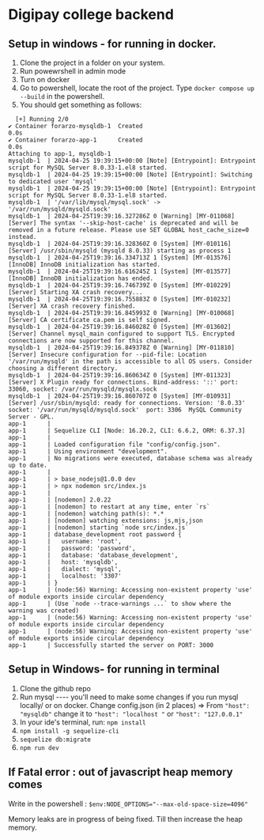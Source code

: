 # Digipay college backend

## Setup in windows - for running in docker.
1. Clone the project in a folder on your system.
2. Run powewrshell in admin mode
3. Turn on docker
4. Go to powershell, locate the root of the project. Type `docker compose up --build` in the powershell.
5. You should get something as follows:
 ```
   [+] Running 2/0
 ✔ Container forarzo-mysqldb-1  Created                                                                            0.0s
 ✔ Container forarzo-app-1      Created                                                                            0.0s
Attaching to app-1, mysqldb-1
mysqldb-1  | 2024-04-25 19:39:15+00:00 [Note] [Entrypoint]: Entrypoint script for MySQL Server 8.0.33-1.el8 started.
mysqldb-1  | 2024-04-25 19:39:15+00:00 [Note] [Entrypoint]: Switching to dedicated user 'mysql'
mysqldb-1  | 2024-04-25 19:39:15+00:00 [Note] [Entrypoint]: Entrypoint script for MySQL Server 8.0.33-1.el8 started.
mysqldb-1  | '/var/lib/mysql/mysql.sock' -> '/var/run/mysqld/mysqld.sock'
mysqldb-1  | 2024-04-25T19:39:16.327286Z 0 [Warning] [MY-011068] [Server] The syntax '--skip-host-cache' is deprecated and will be removed in a future release. Please use SET GLOBAL host_cache_size=0 instead.
mysqldb-1  | 2024-04-25T19:39:16.328360Z 0 [System] [MY-010116] [Server] /usr/sbin/mysqld (mysqld 8.0.33) starting as process 1
mysqldb-1  | 2024-04-25T19:39:16.334713Z 1 [System] [MY-013576] [InnoDB] InnoDB initialization has started.
mysqldb-1  | 2024-04-25T19:39:16.616245Z 1 [System] [MY-013577] [InnoDB] InnoDB initialization has ended.
mysqldb-1  | 2024-04-25T19:39:16.746739Z 0 [System] [MY-010229] [Server] Starting XA crash recovery...
mysqldb-1  | 2024-04-25T19:39:16.755883Z 0 [System] [MY-010232] [Server] XA crash recovery finished.
mysqldb-1  | 2024-04-25T19:39:16.845993Z 0 [Warning] [MY-010068] [Server] CA certificate ca.pem is self signed.
mysqldb-1  | 2024-04-25T19:39:16.846028Z 0 [System] [MY-013602] [Server] Channel mysql_main configured to support TLS. Encrypted connections are now supported for this channel.
mysqldb-1  | 2024-04-25T19:39:16.849378Z 0 [Warning] [MY-011810] [Server] Insecure configuration for --pid-file: Location '/var/run/mysqld' in the path is accessible to all OS users. Consider choosing a different directory.
mysqldb-1  | 2024-04-25T19:39:16.860634Z 0 [System] [MY-011323] [Server] X Plugin ready for connections. Bind-address: '::' port: 33060, socket: /var/run/mysqld/mysqlx.sock
mysqldb-1  | 2024-04-25T19:39:16.860707Z 0 [System] [MY-010931] [Server] /usr/sbin/mysqld: ready for connections. Version: '8.0.33'  socket: '/var/run/mysqld/mysqld.sock'  port: 3306  MySQL Community Server - GPL.
app-1      |
app-1      | Sequelize CLI [Node: 16.20.2, CLI: 6.6.2, ORM: 6.37.3]
app-1      |
app-1      | Loaded configuration file "config/config.json".
app-1      | Using environment "development".
app-1      | No migrations were executed, database schema was already up to date.
app-1      |
app-1      | > base_nodejs@1.0.0 dev
app-1      | > npx nodemon src/index.js
app-1      |
app-1      | [nodemon] 2.0.22
app-1      | [nodemon] to restart at any time, enter `rs`
app-1      | [nodemon] watching path(s): *.*
app-1      | [nodemon] watching extensions: js,mjs,json
app-1      | [nodemon] starting `node src/index.js`
app-1      | database_development root password {
app-1      |   username: 'root',
app-1      |   password: 'password',
app-1      |   database: 'database_development',
app-1      |   host: 'mysqldb',
app-1      |   dialect: 'mysql',
app-1      |   localhost: '3307'
app-1      | }
app-1      | (node:56) Warning: Accessing non-existent property 'use' of module exports inside circular dependency
app-1      | (Use `node --trace-warnings ...` to show where the warning was created)
app-1      | (node:56) Warning: Accessing non-existent property 'use' of module exports inside circular dependency
app-1      | (node:56) Warning: Accessing non-existent property 'use' of module exports inside circular dependency
app-1      | Successfully started the server on PORT: 3000
 ```

## Setup in Windows- for running in terminal
1. Clone the github repo
2. Run mysql ---- you'll need to make some changes if you run mysql locally/ or on docker. Change config.json (in 2 places) => From `"host": "mysqldb"` change it to `"host": "localhost "` or `"host": "127.0.0.1"`
3. In your ide's terminal, run: `npm install`
4. `npm install -g sequelize-cli`
5. `sequelize db:migrate`
6. `npm run dev`

## If Fatal error : out of javascript heap memory comes 
Write in the powershell :
`$env:NODE_OPTIONS="--max-old-space-size=4096"`

Memory leaks are in progress of being fixed. Till then increase the heap memory.
